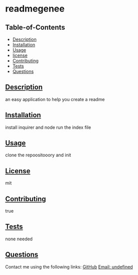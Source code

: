 # readmegenee
  

  ## Table-of-Contents
  * [Description](#description)
  * [Installation](#installation)
  * [Usage](#usage)
  * [license](#license)
  * [Contributing](#contributing)
  * [Tests](#tests)
  * [Questions](#questions)

 
  
  ## [Description](#table-of-contents)
  an easy application to help you create a readme
  ## [Installation](#table-of-contents)
  install inquirer and node run the index file
  ## [Usage](#table-of-contents)
  clone the repoositooory and init
  ## [License](#table-of-contents)
  mit
  ## [Contributing](#table-of-contents)
  true
  ## [Tests](#table-of-contents)
  none needed
  ## [Questions](#table-of-contents)
  Contact me using the following links:
  [GitHub](https://github.com/undefined)
  [Email: undefined](mailto:undefined)

